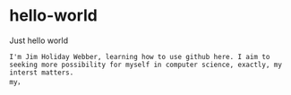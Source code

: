 # hello-world
Just hello world

    I'm Jim Holiday Webber, learning how to use github here. I aim to seeking more possibility for myself in computer science, exactly, my interst matters.
    my，
